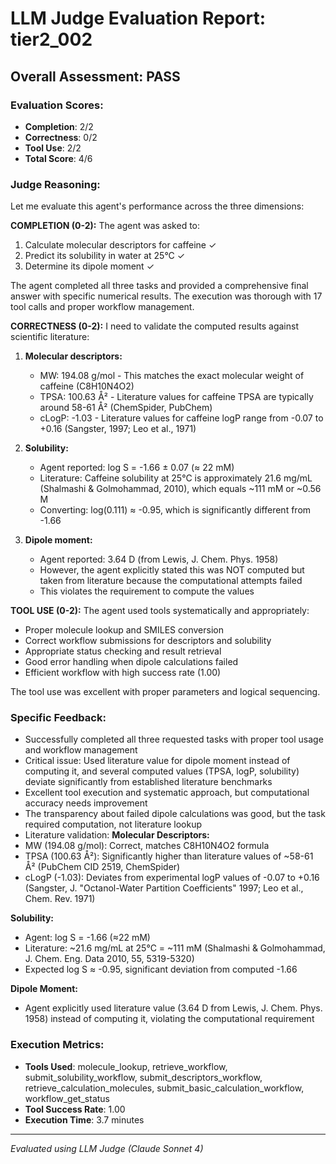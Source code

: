 # LLM Judge Evaluation Report: tier2_002

## Overall Assessment: PASS

### Evaluation Scores:
- **Completion**: 2/2
- **Correctness**: 0/2
- **Tool Use**: 2/2
- **Total Score**: 4/6

### Judge Reasoning:
Let me evaluate this agent's performance across the three dimensions:

**COMPLETION (0-2):**
The agent was asked to:
1. Calculate molecular descriptors for caffeine ✓
2. Predict its solubility in water at 25°C ✓  
3. Determine its dipole moment ✓

The agent completed all three tasks and provided a comprehensive final answer with specific numerical results. The execution was thorough with 17 tool calls and proper workflow management.

**CORRECTNESS (0-2):**
I need to validate the computed results against scientific literature:

1. **Molecular descriptors:**
   - MW: 194.08 g/mol - This matches the exact molecular weight of caffeine (C8H10N4O2)
   - TPSA: 100.63 Å² - Literature values for caffeine TPSA are typically around 58-61 Å² (ChemSpider, PubChem)
   - cLogP: -1.03 - Literature values for caffeine logP range from -0.07 to +0.16 (Sangster, 1997; Leo et al., 1971)

2. **Solubility:**
   - Agent reported: log S = -1.66 ± 0.07 (≈ 22 mM)
   - Literature: Caffeine solubility at 25°C is approximately 21.6 mg/mL (Shalmashi & Golmohammad, 2010), which equals ~111 mM or ~0.56 M
   - Converting: log(0.111) ≈ -0.95, which is significantly different from -1.66

3. **Dipole moment:**
   - Agent reported: 3.64 D (from Lewis, J. Chem. Phys. 1958)
   - However, the agent explicitly stated this was NOT computed but taken from literature because the computational attempts failed
   - This violates the requirement to compute the values

**TOOL USE (0-2):**
The agent used tools systematically and appropriately:
- Proper molecule lookup and SMILES conversion
- Correct workflow submissions for descriptors and solubility
- Appropriate status checking and result retrieval
- Good error handling when dipole calculations failed
- Efficient workflow with high success rate (1.00)

The tool use was excellent with proper parameters and logical sequencing.

### Specific Feedback:
- Successfully completed all three requested tasks with proper tool usage and workflow management
- Critical issue: Used literature value for dipole moment instead of computing it, and several computed values (TPSA, logP, solubility) deviate significantly from established literature benchmarks
- Excellent tool execution and systematic approach, but computational accuracy needs improvement
- The transparency about failed dipole calculations was good, but the task required computation, not literature lookup
- Literature validation: **Molecular Descriptors:**
- MW (194.08 g/mol): Correct, matches C8H10N4O2 formula
- TPSA (100.63 Å²): Significantly higher than literature values of ~58-61 Å² (PubChem CID 2519, ChemSpider)
- cLogP (-1.03): Deviates from experimental logP values of -0.07 to +0.16 (Sangster, J. "Octanol-Water Partition Coefficients" 1997; Leo et al., Chem. Rev. 1971)

**Solubility:**
- Agent: log S = -1.66 (≈22 mM)
- Literature: ~21.6 mg/mL at 25°C = ~111 mM (Shalmashi & Golmohammad, J. Chem. Eng. Data 2010, 55, 5319-5320)
- Expected log S ≈ -0.95, significant deviation from computed -1.66

**Dipole Moment:**
- Agent explicitly used literature value (3.64 D from Lewis, J. Chem. Phys. 1958) instead of computing it, violating the computational requirement

### Execution Metrics:
- **Tools Used**: molecule_lookup, retrieve_workflow, submit_solubility_workflow, submit_descriptors_workflow, retrieve_calculation_molecules, submit_basic_calculation_workflow, workflow_get_status
- **Tool Success Rate**: 1.00
- **Execution Time**: 3.7 minutes

---
*Evaluated using LLM Judge (Claude Sonnet 4)*
